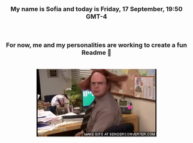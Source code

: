


<div align="center">
<h3 >My name is Sofia and today is Friday, 17 September, 19:50 GMT-4</h3><br>
<h3 >For now, me and my personalities are working to create a fun Readme 👋
</h3><br>
<img src='img/dwight.gif' alt='working...'/>
</div>
